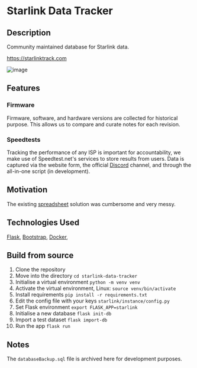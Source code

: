 # Starlink Data Tracker
## Description
Community maintained database for Starlink data.

https://starlinktrack.com

![image](https://user-images.githubusercontent.com/60691199/195441965-4227e51f-0e3f-4241-852b-7755f7e9b984.png)

## Features
### Firmware
Firmware, software, and hardware versions are collected for historical purpose. This allows us to compare and curate notes for each revision.

### Speedtests
Tracking the performance of any ISP is important for accountability, we make use of Speedtest.net's services to store results from users. Data is captured via the website form, the official [Discord](https://discord.gg/Rr2u4ystEe) channel, and through the all-in-one script (in development).


## Motivation
The existing [spreadsheet](https://docs.google.com/spreadsheets/d/1nsdLZ34VVX1qNVlDlAErzLov-fb_ZWgpYAQJWp_W8ic) solution was cumbersome and very messy.


## Technologies Used
[Flask](https://flask.palletsprojects.com),
[Bootstrap](https://getbootstrap.com),
[Docker](https://www.docker.com),


## Build from source
1. Clone the repository
2. Move into the directory `cd starlink-data-tracker`
3. Initialise a virtual environment `python -m venv venv`
4. Activate the virtual environment, Linux: `source venv/bin/activate`
5. Install requirements `pip install -r requirements.txt`
6. Edit the config file with your keys `starlink/instance/config.py`
7. Set Flask environment `export FLASK_APP=starlink`
8. Initialise a new database `flask init-db`
9. Import a test dataset `flask import-db`
10. Run the app `flask run`

## Notes
The `databaseBackup.sql` file is archived here for development purposes.
